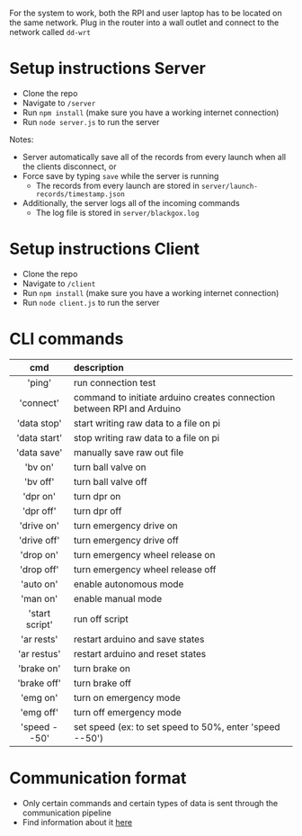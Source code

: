 For the system to work, both the RPI and user laptop has to be located on the same network. Plug in the router into a wall outlet and connect to the network called `dd-wrt`

# Setup instructions Server
 - Clone the repo
 - Navigate to `/server`
 - Run `npm install` (make sure you have a working internet connection)
 - Run `node server.js` to run the server
 
Notes:
* Server automatically save all of the records from every launch when all the clients disconnect, or
* Force save by typing `save` while the server is running
    - The records from every launch are stored in `server/launch-records/timestamp.json`
* Additionally, the server logs all of the incoming commands
    - The log file is stored in `server/blackgox.log`
    
# Setup instructions Client
 - Clone the repo
 - Navigate to `/client`
 - Run `npm install` (make sure you have a working internet connection)
 - Run `node client.js` to run the server
 
# CLI commands
|        cmd     | description |
|:----------:|:-------------|
|    'ping'         |   run connection test |
|    'connect'      |   command to initiate arduino creates connection between RPI and Arduino |
|    'data stop'    |   start writing raw data to a file on pi                                 |
|    'data start'   |   stop writing raw data to a file on pi                                  | 
|    'data save'    |   manually save raw out file                                             |
|    'bv on'        |   turn ball valve on                                                     |
|    'bv off'       |   turn ball valve off                                                    |
|    'dpr on'       |   turn dpr on                                                            |
|    'dpr off'      |   turn dpr off                                                           |
|    'drive on'     |   turn emergency drive on                                                |
|    'drive off'    |   turn emergency drive off                                               |
|    'drop on'      |   turn emergency wheel release on                                        |
|    'drop off'     |   turn emergency wheel release off                                       |
|    'auto on'      |   enable autonomous mode                                                 |
|    'man on'       |   enable manual mode                                                     |
|    'start script' |   run off script                                                         |
|    'ar rests'     |   restart arduino and save states                                        |
|    'ar restus'    |   restart arduino and reset states                                       |
|    'brake on'     |   turn brake on                                                          |
|    'brake off'    |   turn brake off                                                         |
|    'emg on'       |   turn on emergency mode                                                 |
|    'emg off'      |   turn off emergency mode                                                |
|    'speed --50'   |   set speed (ex: to set speed to 50%, enter 'speed --50')                |


# Communication format

* Only certain commands and certain types of data is sent through the communication pipeline
* Find information about it [here](http://htmlpreview.github.io/?https://github.com/teamwaterloop/communication-system/blob/master/communication_format.html)
